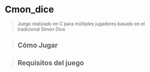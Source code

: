 # Cmon_dice
> Juego realizado en C para múltiples jugadores basado en el tradicional Simón Dice

> ## Cómo Jugar



> ## Requisitos del juego
